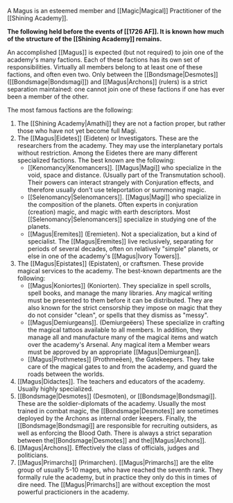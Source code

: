 A Magus is an esteemed member and [[Magic|Magical]] Practitioner of the [[Shining Academy]]. 

**The following held before the events of [[1726 AF]]. It is known how much of the structure of the [[Shining Academy]] remains.**

An accomplished [[Magus]] is expected (but not required) to join one of the academy's many factions. Each of these factions has its own set of responsibilities. Virtually all members belong to at least one of these factions, and often even two. Only between the [[Bondsmage|Desmotes]] ([[Bondsmage|Bondsmagi]]) and [[Magus|Archons]] (rulers) is a strict separation maintained: one cannot join one of these factions if one has ever been a member of the other.

The most famous factions are the following:

1. The [[Shining Academy|Amathi]] they are not a faction proper, but rather those who have not yet become full Magi.
2. The [[Magus|Eidetes]] (Eideten) or Investigators. These are the researchers from the academy. They may use the interplanetary portals without restriction. Among the Eidetes there are many different specialized factions. The best known are the following:
	- [[Kenomancy|Kenomancers]]. [[Magus|Magi]] who specialize in the void, space and distance. (Usually part of the Transmutation school). Their powers can interact strangely with Conjuration effects, and therefore usually don't use teleportation or summoning magic.
	- [[Selenomancy|Selenomancers]]. [[Magus|Magi]] who specialize in the composition of the planets. Often experts in conjuration (creation) magic, and magic with earth descriptors. Most [[Selenomancy|Selenomancers]] specialize in studying one of the planets.
	- [[Magus|Eremites]] (Eremieten). Not a specialization, but a kind of specialist. The [[Magus|Eremites]] live  reclusively, separating for periods of several decades, often on relatively "simple" planets, or else in one of the academy's [[Magus|Ivory Towers]].
3. The [[Magus|Epistates]] (Epistaten), or craftsmen. These provide magical services to the academy. The best-known departments are the following:
	- [[Magus|Koniortes]] (Koniorten). They specialize in spell scrolls, spell books, and manage the many libraries. Any magical writing must be presented to them before it can be distributed. They are also known for the strict censorship they impose on magic that they do not consider "clean", or spells that they dismiss as "messy".
	- [[Magus|Demiurgeans]]. (Demiurgeëers) These specialize in crafting the magical tattoos available to all members. In addition, they manage all and manufacture many of the magical items and watch over the academy's Arsenal. Any magical item a Member wears must be approved by an appropriate [[Magus|Demiurgean]].
	- [[Magus|Prothmetes]] (Prothmeëen), the Gatekeepers. They take care of the magical gates to and from the academy, and guard the roads between the worlds. 
4. [[Magus|Didactes]]. The teachers and educators of the academy. Usually highly specialized.
5. [[Bondsmage|Desmotes]] (Desmoten), or [[Bondsmage|Bondsmagi]]. These are the soldier-diplomats of the academy. Usually the most trained in combat magic, the [[Bondsmage|Desmotes]] are sometimes deployed by the Archons as internal order keepers. Finally, the [[Bondsmage|Bondsmagi]] are responsible for recruiting outsiders, as well as enforcing the Blood Oath. There is always a strict separation between the[[Bondsmage|Desmotes]] and the[[Magus|Archons]].
6. [[Magus|Archons]]. Effectively the class of officials, judges and politicians.
7. [[Magus|Primarchs]] (Primarchen). [[Magus|Primarchs]] are the elite group of usually 5-10 mages, who have reached the seventh rank. They formally rule the academy, but in practice they only do this in times of dire need. The [[Magus|Primarchs]] are without exception the most powerful practicioners in the academy.